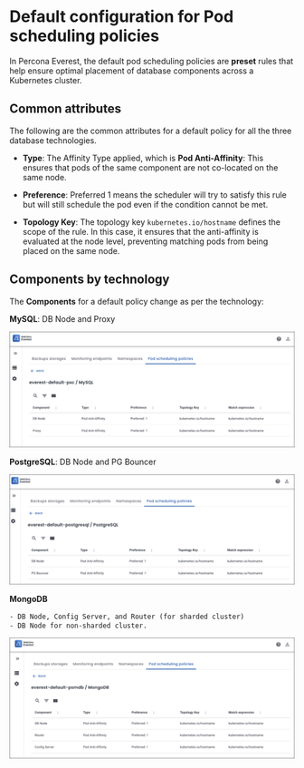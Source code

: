 # Default configuration for Pod scheduling policies

In Percona Everest, the default pod scheduling policies are **preset** rules that help ensure optimal placement of database components across a Kubernetes cluster. 


## Common attributes

The following are the common attributes for a default policy for all the three database technologies.

- **Type**: The Affinity Type applied, which is **Pod Anti-Affinity**: This ensures that pods of the same component are not co-located on the same node.

- **Preference**: Preferred 1 means the scheduler will try to satisfy this rule but will still schedule the pod even if the condition cannot be met.

- **Topology Key**: The topology key `kubernetes.io/hostname` defines the scope of the rule. In this case, it ensures that the anti-affinity is evaluated at the node level, preventing matching pods from being placed on the same node.
 
##  Components by technology

The **Components** for a default policy change as per the technology:

**MySQL**: DB Node and Proxy

  ![!image](../images/mysql_default_policy.png)


**PostgreSQL**: DB Node and PG Bouncer

  ![!image](../images/pg_default_policy.png)


**MongoDB**

    - DB Node, Config Server, and Router (for sharded cluster) 
    - DB Node for non-sharded cluster.

  ![!image](../images/default_mongo_policy.png)



















 











